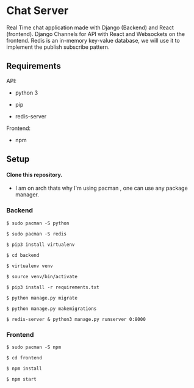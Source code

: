 # Chat Server
Real Time chat application made with Django (Backend) and React (frontend).
Django Channels for API  with React and Websockets on the frontend. Redis is an in-memory key-value database, we will use it to implement the publish subscribe pattern. 

## Requirements
API:

  * python 3
  
  * pip
  
  * redis-server
  
Frontend:

  * npm

## Setup

#### Clone this repository.

* I am on arch thats why I'm using pacman , one can use any package manager.

### Backend

```
$ sudo pacman -S python

$ sudo pacman -S redis

$ pip3 install virtualenv

$ cd backend

$ virtualenv venv

$ source venv/bin/activate

$ pip3 install -r requirements.txt

$ python manage.py migrate

$ python manage.py makemigrations

$ redis-server & python3 manage.py runserver 0:8000

```

### Frontend

```
$ sudo pacman -S npm

$ cd frontend

$ npm install

$ npm start

```

